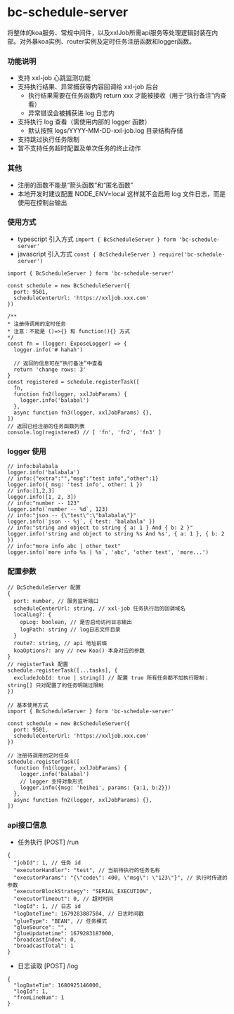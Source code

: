 # bc-schedule-server
  将整体的koa服务、常规中间件，以及xxlJob所需api服务等处理逻辑封装在内部。对外暴koa实例、router实例及定时任务注册函数和logger函数。

### 功能说明
  - 支持 xxl-job 心跳监测功能
  - 支持执行结果、异常捕获等内容回调给 xxl-job 后台
    - 执行结果需要在任务函数内 return xxx 才能被接收（用于“执行备注”内查看）
    - 异常错误会被捕获进 log 日志内
  - 支持执行 log 查看（需使用内部的 logger 函数）
    - 默认按照 logs/YYYY-MM-DD-xxl-job.log 目录结构存储
  - 支持跳过执行任务限制
  - 暂不支持任务超时配置及单次任务的终止动作

### 其他
  - 注册的函数不能是“箭头函数”和“匿名函数”
  - 本地开发时建议配置 NODE_ENV=local 这样就不会启用 log 文件日志，而是使用在控制台输出

### 使用方式
  - typescript 引入方式 `import { BcScheduleServer } form 'bc-schedule-server'`
  - javascript 引入方式 `const { BcScheduleServer } require('bc-schedule-server')`
  ```
  import { BcScheduleServer } form 'bc-schedule-server'

  const schedule = new BcScheduleServer({ 
    port: 9501,
    scheduleCenterUrl: 'https://xxljob.xxx.com'
  })

  /**
  * 注册待调用的定时任务
  * 注意：不能是 ()=>{} 和 function(){} 方式
  */
  const fn = (logger: ExposeLogger) => {
    logger.info('# hahah')

    // 返回的信息可在“执行备注”中查看
    return 'change rows: 3'
  }
  const registered = schedule.registerTask([
    fn,
    function fn2(logger, xxlJobParams) {
      logger.info('balabal')
    },
    async function fn3(logger, xxlJobParams) {},
  ])
  // 返回已经注册的任务函数列表
  console.log(registered) // [ 'fn', 'fn2', 'fn3' ]
  ```

### logger 使用
```
// info:balabala
logger.info('balabala')
// info:{"extra":"","msg":"test info","other":1}
logger.info({ msg: 'test info', other: 1 })
// info:[1,2,3]
logger.info([1, 2, 3])
// info:"number -- 123"
logger.info(`number -- %d`, 123)
// info:"json -- {\"test\":\"balabala\"}"
logger.info(`json -- %j`, { test: 'balabala' })
// info:"string and object to string { a: 1 } And { b: 2 }"
logger.info('string and object to string %s And %s', { a: 1 }, { b: 2 })
// info:"more info abc | other text"
logger.info(`more info %s | %s`, 'abc', 'other text', 'more...')
```

### 配置参数
```
// BcScheduleServer 配置
{
  port: number, // 服务监听端口
  scheduleCenterUrl: string, // xxl-job 任务执行后的回调域名
  localLog?: { 
    opLog: boolean, // 是否启动访问日志输出
    logPath: string // log日志文件目录
  }
  route?: string, // api 地址前缀
  koaOptions?: any // new Koa() 本身对应的参数
}
// registerTask 配置
schedule.registerTask([...tasks], {
  excludeJobId: true | string[] // 配置 true 所有任务都不加执行限制；string[] 只对配置了的任务明跳过限制
})

// 基本使用方式
import { BcScheduleServer } form 'bc-schedule-server'

const schedule = new BcScheduleServer({ 
  port: 9501,
  scheduleCenterUrl: 'https://xxljob.xxx.com'
})

// 注册待调用的定时任务
schedule.registerTask([
  function fn1(logger, xxlJobParams) {
    logger.info('balabal')
    // logger 支持对象形式
    logger.info({msg: 'heihei', params: {a:1, b:2}})
  },
  async function fn2(logger, xxlJobParams) {},
])
```

### api接口信息
  - 任务执行 [POST] /run
  ```
  {
    "jobId": 1, // 任务 id
    "executorHandler": "test", // 当前待执行的任务名称
    "executorParams": "{\"code\": 400, \"msg\": \"123\"}", // 执行时传递的参数
    "executorBlockStrategy": "SERIAL_EXECUTION",
    "executorTimeout": 0, // 超时时间
    "logId": 1, // 日志 id
    "logDateTime": 1679283887584, // 日志时间戳
    "glueType": "BEAN", // 任务模式
    "glueSource": "",
    "glueUpdatetime": 1679283187000,
    "broadcastIndex": 0,
    "broadcastTotal": 1
  }
  ```
  - 日志读取 [POST] /log
  ```
  {
    "logDateTim": 1680925146000,
    "logId": 1,
    "fromLineNum": 1
  }
  ```
